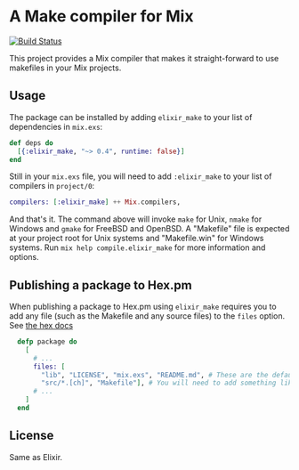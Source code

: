 # A Make compiler for Mix

[![Build Status](https://travis-ci.org/elixir-lang/elixir_make.svg?branch=master)](https://travis-ci.org/elixir-lang/elixir_make)

This project provides a Mix compiler that makes it straight-forward to use makefiles in your Mix projects.

## Usage

The package can be installed by adding `elixir_make` to your list of dependencies in `mix.exs`:

```elixir
def deps do
  [{:elixir_make, "~> 0.4", runtime: false}]
end
```

Still in your `mix.exs` file, you will need to add `:elixir_make` to your list of compilers in `project/0`:

```elixir
compilers: [:elixir_make] ++ Mix.compilers,
```

And that's it. The command above will invoke `make` for Unix, `nmake` for Windows and `gmake` for FreeBSD and OpenBSD. A "Makefile" file is expected at your project root for Unix systems and "Makefile.win" for Windows systems. Run `mix help compile.elixir_make` for more information and options.


## Publishing a package to Hex.pm

When publishing a package to Hex.pm using `elixir_make` requires you to add
any file (such as the Makefile and any source files) to the `files` option.
See [the hex docs](https://hex.pm/docs/publish#adding-metadata-to-code-classinlinemixexscode)

```elixir
  defp package do
    [
      # ...
      files: [
        "lib", "LICENSE", "mix.exs", "README.md", # These are the default files
        "src/*.[ch]", "Makefile"], # You will need to add something like this.
      # ...
    ]
  end
```

## License

Same as Elixir.
